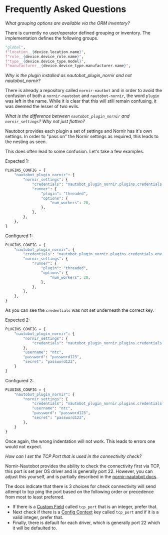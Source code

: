 # Frequently Asked Questions

_What grouping options are available via the ORM inventory?_

There is currently no user/operator defined grouping or inventory. The implementation defines the following groups.

```python
"global",
f"location__{device.location.name}",
f"role__{device.device_role.name}",
f"type__{device.device_type.model}",
f"manufacturer__{device.device_type.manufacturer.name}",
```

_Why is the plugin installed as nautobot_plugin_nornir and not nautobot_nornir?_

There is already a repository called `nornir-nautbot` and in order to avoid the confusion of both a `nornir-nautobot` and `nautobot-nornir`, the word `plugin` was left in the name. While it is clear that this will still remain confusing, it was deemed the lesser of two evils.

_What is the difference between `nautobot_plugin_nornir` and `nornir_settings`? Why not just flatten?_

Nautobot provides each plugin a set of settings and Nornir has it's own settings. In order to "pass on" the Nornir settings as required, this leads to the nesting as seen. 

This does often lead to some confusion. Let's take a few examples. 

Expected 1:
```python
PLUGINS_CONFIG = {
    "nautobot_plugin_nornir": {
        "nornir_settings": {
            "credentials": "nautobot_plugin_nornir.plugins.credentials.env_vars.CredentialsEnvVars",
            "runner": {
                "plugin": "threaded",
                "options": {
                    "num_workers": 20,
                },
            },
        },
    },
}
```

Configured 1:
```python
PLUGINS_CONFIG = {
    "nautobot_plugin_nornir": {
        "credentials": "nautobot_plugin_nornir.plugins.credentials.env_vars.CredentialsEnvVars",
        "nornir_settings": {
            "runner": {
                "plugin": "threaded",
                "options": {
                    "num_workers": 20,
                },
            },
        },
    },
}
```
As you can see the `credentials` was not set underneath the correct key. 

Expected 2:
```python
PLUGINS_CONFIG = {
    "nautobot_plugin_nornir": {
        "nornir_settings": {
            "credentials": "nautobot_plugin_nornir.plugins.credentials.settings_vars.CredentialsSettingsVars",
        },
        "username": "ntc",
        "password": "password123",
        "secret": "password123",
    }
}
```

Configured 2:
```python
PLUGINS_CONFIG = {
    "nautobot_plugin_nornir": {
        "nornir_settings": {
            "credentials": "nautobot_plugin_nornir.plugins.credentials.settings_vars.CredentialsSettingsVars",
            "username": "ntc",
            "password": "password123",
            "secret": "password123",
        },
    }
}
```

Once again, the wrong indentation will not work. This leads to errors one would not expect.

_How can I set the TCP Port that is used in the connectivity check?_

Nornir-Nautobot provides the ability to check the connectivity first via TCP, this port is set per OS driver and is generally port 22. However, you can adjust this yourself, and is partially described in the [nornir-nautobot docs](https://docs.nautobot.com/projects/nornir-nautobot/en/latest/task/task/#check-connectivity-configuration).

The docs indicate that there is 3 choices for check connectivity will send attempt to tcp ping the port based on the following order or precedence from most to least preferred.

- If there is a [Custom Field](https://docs.nautobot.com/projects/core/en/stable/user-guide/feature-guides/custom-fields/) called `tcp_port` that is an integer, prefer that.
- Next check if there is a [Config Context](https://docs.nautobot.com/projects/core/en/stable/user-guide/core-data-model/extras/configcontext/) key called `tcp_port` and if it is a valid integer, prefer that.
- Finally, there is default for each driver, which is generally port 22 which it will be defaulted to.
